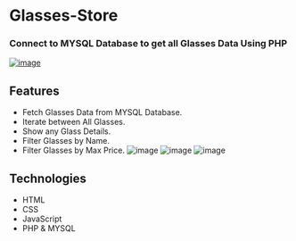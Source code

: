 # Glasses-Store
### Connect to MYSQL Database to get all Glasses Data Using PHP
[![image](https://user-images.githubusercontent.com/81237428/225971652-e13cbf0c-19d2-4a95-89e7-ee5e6586dac6.png)](https://user-images.githubusercontent.com/81237428/225971804-1f4effb4-408e-4448-b7cb-e1fbe122153c.mp4)

## Features
- Fetch Glasses Data from MYSQL Database.
- Iterate between All Glasses.
- Show any Glass Details.
- Filter Glasses by Name.
- Filter Glasses by Max Price.
![image](https://user-images.githubusercontent.com/81237428/225972603-9472b93e-7599-404c-8b02-c82eb2268ec9.png)
![image](https://user-images.githubusercontent.com/81237428/225972316-cfda8b5f-c083-40b5-a83a-81ffa4de5a66.png)
![image](https://user-images.githubusercontent.com/81237428/225971359-57ee8b2e-063c-4602-8ee8-8c8776fd80e2.png)

## Technologies
- HTML 
- CSS
- JavaScript
- PHP & MYSQL





